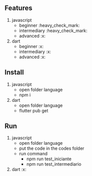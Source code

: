 ## Features
<ol>
  <li>javascript
    <ul>
      <li>beginner :heavy_check_mark:</li>
      <li>intermediary :heavy_check_mark:</li>
      <li>advanced :x:</li>
    </ul>
  </li>
  <li>dart
    <ul>
      <li>beginner :x:</li>
      <li>intermediary :x:</li>
      <li>advanced :x:</li>
    </ul>
  </li>
</ol>

## Install
<ol>
  <li>javascript
    <ul>
      <li>open folder language</li>
      <li>npm i</li>
    </ul>
  </li>
  <li>dart
    <ul>
      <li>open folder language</li>
      <li>flutter pub get</li>
    </ul>
  </li>
</ol>

## Run
<ol>
  <li>javascript
    <ul>
      <li>open folder language</li>
      <li>put the code in the codes folder</li>
      <li>run command
        <ul>
          <li>npm run test_iniciante</li>
          <li>npm run test_intermediario</li>
          <!-- <li>npm run test_avancado</li> -->
        </ul>
      </li>
    </ul>
  </li>
  <li>dart :x:
    <ul>
      <!-- <li>open folder language</li>
      <li>flutter pub get</li> -->
    </ul>
  </li>
</ol>